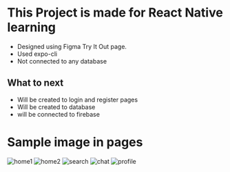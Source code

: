 # This Project is made for React Native learning

- Designed using Figma Try It Out page.
- Used expo-cli
- Not connected to any database

## What to next

- Will be created to login and register pages
- Will be created to database
- will be connected to firebase

# Sample image in pages

![home1](https://user-images.githubusercontent.com/71348963/147661978-ca68c35e-9a78-4413-8db5-ee8e2b385dcf.jpeg)
![home2](https://user-images.githubusercontent.com/71348963/147661985-d18b0bb8-50b8-4d91-8736-b2af446526f3.jpeg)
![search](https://user-images.githubusercontent.com/71348963/147661980-81475b16-80a9-4815-a953-a2ed9700ed40.jpeg)
![chat](https://user-images.githubusercontent.com/71348963/147661981-d6671927-e43a-4b4a-b078-0f1fb4e4d2d6.jpeg)
![profile](https://user-images.githubusercontent.com/71348963/147661984-5526fa77-32a5-4d38-8c99-aa6cb7f44917.jpeg)
